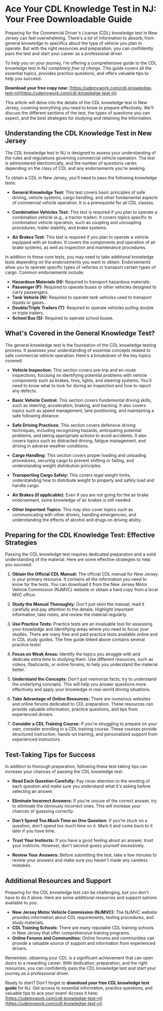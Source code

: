# Ace Your CDL Knowledge Test in NJ: Your Free Downloadable Guide

Preparing for the Commercial Driver's License (CDL) knowledge test in New Jersey can feel overwhelming. There's a lot of information to absorb, from general knowledge to specifics about the type of vehicle you plan to operate. But with the right resources and preparation, you can confidently pass the test and start your career as a professional driver.

To help you on your journey, I'm offering a comprehensive guide to the CDL knowledge test in NJ *completely free of charge*. This guide covers all the essential topics, provides practice questions, and offers valuable tips to help you succeed.

**Download your free copy now:** [https://udemywork.com/cdl-knowledge-test-nj](https://udemywork.com/cdl-knowledge-test-nj)

This article will delve into the details of the CDL knowledge test in New Jersey, covering everything you need to know to prepare effectively. We'll discuss the different sections of the test, the types of questions you can expect, and the best strategies for studying and retaining the information.

## Understanding the CDL Knowledge Test in New Jersey

The CDL knowledge test in NJ is designed to assess your understanding of the rules and regulations governing commercial vehicle operation. The test is administered electronically, and the number of questions varies depending on the class of CDL and any endorsements you're seeking.

To obtain a CDL in New Jersey, you'll need to pass the following knowledge tests:

*   **General Knowledge Test:** This test covers basic principles of safe driving, vehicle systems, cargo handling, and other fundamental aspects of commercial vehicle operation. It is a prerequisite for all CDL classes.

*   **Combination Vehicles Test:** This test is required if you plan to operate a combination vehicle (e.g., a tractor-trailer). It covers topics specific to combination vehicle operation, such as coupling and uncoupling procedures, trailer stability, and brake systems.

*   **Air Brakes Test:** This test is required if you plan to operate a vehicle equipped with air brakes. It covers the components and operation of air brake systems, as well as inspection and maintenance procedures.

In addition to these core tests, you may need to take additional knowledge tests depending on the endorsements you want to obtain. Endorsements allow you to operate specific types of vehicles or transport certain types of cargo. Common endorsements include:

*   **Hazardous Materials (H):** Required to transport hazardous materials.
*   **Passenger (P):** Required to operate buses or other vehicles designed to carry passengers.
*   **Tank Vehicle (N):** Required to operate tank vehicles used to transport liquids or gases.
*   **Double/Triple Trailers (T):** Required to operate vehicles pulling double or triple trailers.
*   **School Bus (S):** Required to operate school buses.

## What's Covered in the General Knowledge Test?

The general knowledge test is the foundation of the CDL knowledge testing process. It assesses your understanding of essential concepts related to safe commercial vehicle operation. Here's a breakdown of the key topics covered:

*   **Vehicle Inspection:** This section covers pre-trip and en-route inspections, focusing on identifying potential problems with vehicle components such as brakes, tires, lights, and steering systems. You'll need to know what to look for during an inspection and how to report any defects.

*   **Basic Vehicle Control:** This section covers fundamental driving skills, such as steering, acceleration, braking, and backing. It also covers topics such as speed management, lane positioning, and maintaining a safe following distance.

*   **Safe Driving Practices:** This section covers defensive driving techniques, including recognizing hazards, anticipating potential problems, and taking appropriate actions to avoid accidents. It also covers topics such as distracted driving, fatigue management, and driving in adverse weather conditions.

*   **Cargo Handling:** This section covers proper loading and unloading procedures, securing cargo to prevent shifting or falling, and understanding weight distribution principles.

*   **Transporting Cargo Safely:** This covers legal weight limits, understanding how to distribute weight to properly and safely load and handle cargo.

*   **Air Brakes (if applicable):** Even if you are not going for the air brake endorsement, some knowledge of air brakes is still needed.

*   **Other Important Topics:** This may also cover topics such as communicating with other drivers, handling emergencies, and understanding the effects of alcohol and drugs on driving ability.

## Preparing for the CDL Knowledge Test: Effective Strategies

Passing the CDL knowledge test requires dedicated preparation and a solid understanding of the material. Here are some effective strategies to help you succeed:

1.  **Obtain the Official CDL Manual:** The official CDL manual for New Jersey is your primary resource. It contains all the information you need to know for the tests. You can download it from the New Jersey Motor Vehicle Commission (NJMVC) website or obtain a hard copy from a local MVC office.

2.  **Study the Manual Thoroughly:** Don't just skim the manual; read it carefully and pay attention to the details. Highlight important information, take notes, and review the material regularly.

3.  **Use Practice Tests:** Practice tests are an invaluable tool for assessing your knowledge and identifying areas where you need to focus your studies. There are many free and paid practice tests available online and in CDL study guides. The free guide linked above contains several practice tests!

4.  **Focus on Weak Areas:** Identify the topics you struggle with and dedicate extra time to studying them. Use different resources, such as videos, flashcards, or online forums, to help you understand the material better.

5.  **Understand the Concepts:** Don't just memorize facts; try to understand the underlying concepts. This will help you answer questions more effectively and apply your knowledge in real-world driving situations.

6.  **Take Advantage of Online Resources:** There are numerous websites and online forums dedicated to CDL preparation. These resources can provide valuable information, practice questions, and tips from experienced drivers.

7.  **Consider a CDL Training Course:** If you're struggling to prepare on your own, consider enrolling in a CDL training course. These courses provide structured instruction, hands-on training, and personalized support from experienced instructors.

## Test-Taking Tips for Success

In addition to thorough preparation, following these test-taking tips can increase your chances of passing the CDL knowledge test:

*   **Read Each Question Carefully:** Pay close attention to the wording of each question and make sure you understand what it's asking before selecting an answer.

*   **Eliminate Incorrect Answers:** If you're unsure of the correct answer, try to eliminate the obviously incorrect ones. This will increase your chances of guessing correctly.

*   **Don't Spend Too Much Time on One Question:** If you're stuck on a question, don't spend too much time on it. Mark it and come back to it later if you have time.

*   **Trust Your Instincts:** If you have a good feeling about an answer, trust your instincts. However, don't second-guess yourself excessively.

*   **Review Your Answers:** Before submitting the test, take a few minutes to review your answers and make sure you haven't made any careless mistakes.

## Additional Resources and Support

Preparing for the CDL knowledge test can be challenging, but you don't have to do it alone. Here are some additional resources and support options available to you:

*   **New Jersey Motor Vehicle Commission (NJMVC):** The NJMVC website provides information about CDL requirements, testing procedures, and study materials.
*   **CDL Training Schools:** There are many reputable CDL training schools in New Jersey that offer comprehensive training programs.
*   **Online Forums and Communities:** Online forums and communities can provide a valuable source of support and information from experienced drivers.

Remember, obtaining your CDL is a significant achievement that can open doors to a rewarding career. With dedication, preparation, and the right resources, you can confidently pass the CDL knowledge test and start your journey as a professional driver.

Ready to start? Don't forget to **download your free CDL knowledge test guide** for NJ. Get access to essential information, practice questions, and valuable tips to ace your exam! Access it here: [https://udemywork.com/cdl-knowledge-test-nj](https://udemywork.com/cdl-knowledge-test-nj)
